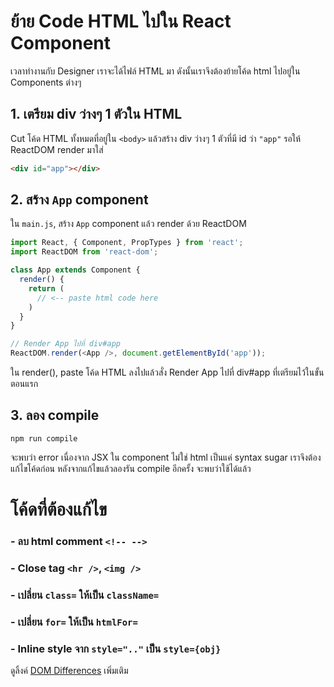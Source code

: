 # ย้าย Code HTML ไปใน React Component

เวลาทำงานกับ Designer เราจะได้ไฟล์ HTML มา ดังนั้นเราจึงต้องย้ายโค้ด html ไปอยู่ใน Components ต่างๆ

## 1. เตรียม div ว่างๆ 1 ตัวใน HTML
Cut โค้ด HTML ทั้งหมดที่อยู่ใน `<body>` แล้วสร้าง div ว่างๆ 1 ตัวที่มี id ว่า `"app"` รอให้ ReactDOM render มาใส่

```html
<div id="app"></div>
```

## 2. สร้าง `App` component

ใน `main.js`, สร้าง `App` component แล้ว render ด้วย ReactDOM

```js
import React, { Component, PropTypes } from 'react';
import ReactDOM from 'react-dom';

class App extends Component {
  render() {
    return (
      // <-- paste html code here
    )
  }
}

// Render App ไปที่ div#app
ReactDOM.render(<App />, document.getElementById('app'));
```
ใน render(), paste โค้ด HTML ลงไปแล้วสั่ง Render App ไปที่ div#app ที่เตรียมไว้ในขั้นตอนแรก

## 3. ลอง compile

```
npm run compile
```

จะพบว่า error เนื่องจาก JSX ใน component ไม่ใช่ html เป็นแค่ syntax sugar เราจึงต้องแก้ไขโค้ดก่อน หลังจากแก้ไขแล้วลองรัน compile อีกครั้ง จะพบว่าใช้ได้แล้ว

# โค้ดที่ต้องแก้ไข
### - ลบ html comment `<!-- -->`
### - Close tag `<hr />`, `<img />`
### - เปลี่ยน `class=` ให้เป็น `className=`
### - เปลี่ยน `for=` ให้เป็น `htmlFor=`
### - Inline style จาก `style=".."` เป็น `style={obj}`

ดูลิ้งค์ [DOM Differences](https://facebook.github.io/react/docs/dom-differences.html) เพิ่มเติม
